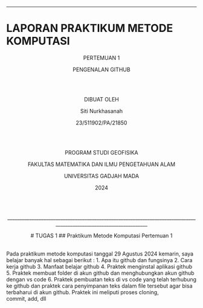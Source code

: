 ---
<p align="center">

# LAPORAN PRAKTIKUM METODE KOMPUTASI
<p> 

<p align="center">
PERTEMUAN 1   
<p>

<p align="center">
PENGENALAN GITHUB
<p>
<br>
<br>
<p align="center">
DIBUAT OLEH  
<p>
<p align="center">
Siti Nurkhasanah
<p>
<p align="center">
23/511902/PA/21850
<p>
<br>
<br>
<p align="center">
PROGRAM STUDI GEOFISIKA
<p>
<p align="center">
FAKULTAS MATEMATIKA DAN ILMU PENGETAHUAN ALAM
<p>
<p align="center">
UNIVERSITAS GADJAH MADA
<p>
<p align="center">
2024
<p>
<br>
<br>
<p align="center">
____________________________________________________________________________________________________________________
<p>
<p align="center">
# TUGAS 1
## Praktikum Metode Komputasi Pertemuan 1
<p>
<br>
Pada praktikum metode komputasi tanggal 29 Agustus 2024 kemarin, saya belajar banyak hal sebagai berikut :
1. Apa itu github dan fungsinya                              
2. Cara kerja github
3. Manfaat belajar github
4. Praktek menginstal aplikasi github
5. Praktek membuat folder di akun github dan menghubungkan akun github dengan vs code
6. Praktek pembuatan teks di vs code yang telah terhubung ke github dan praktek cara penyimpanan teks dalam file tersebut agar bisa terbaharui di akun github. Praktek ini meliputi proses cloning, commit, add, dll
